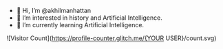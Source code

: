 - 👋 Hi, I’m @akhilmanhattan
- 👀 I’m interested in history and Artificial Intelligence.
- 🌱 I’m currently learning Artificial Intelligence.

<!---
akhilmanhattan/akhilmanhattan is a ✨ special ✨ repository because its `README.md` (this file) appears on your GitHub profile.
You can click the Preview link to take a look at your changes.
--->

![Visitor Count](https://profile-counter.glitch.me/{YOUR USER}/count.svg)
